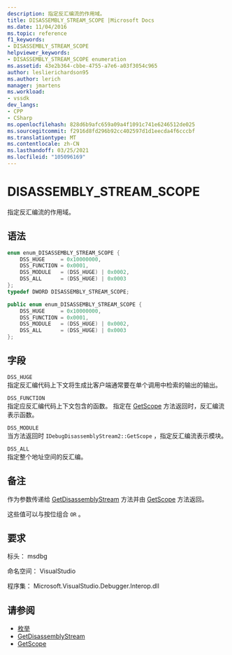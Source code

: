 ```yaml
---
description: 指定反汇编流的作用域。
title: DISASSEMBLY_STREAM_SCOPE |Microsoft Docs
ms.date: 11/04/2016
ms.topic: reference
f1_keywords:
- DISASSEMBLY_STREAM_SCOPE
helpviewer_keywords:
- DISASSEMBLY_STREAM_SCOPE enumeration
ms.assetid: 43e2b364-cbbe-4755-a7e6-a03f3054c965
author: leslierichardson95
ms.author: lerich
manager: jmartens
ms.workload:
- vssdk
dev_langs:
- CPP
- CSharp
ms.openlocfilehash: 828d6b9afc659a09a4f1091c741e6246512de025
ms.sourcegitcommit: f2916d8fd296b92cc402597d1d1eecda4f6cccbf
ms.translationtype: MT
ms.contentlocale: zh-CN
ms.lasthandoff: 03/25/2021
ms.locfileid: "105096169"
---
```

# <a name="disassembly_stream_scope"></a>DISASSEMBLY_STREAM_SCOPE
指定反汇编流的作用域。

## <a name="syntax"></a>语法

```cpp
enum enum_DISASSEMBLY_STREAM_SCOPE {
    DSS_HUGE     = 0x10000000,
    DSS_FUNCTION = 0x0001,
    DSS_MODULE   = (DSS_HUGE) | 0x0002,
    DSS_ALL      = (DSS_HUGE) | 0x0003
};
typedef DWORD DISASSEMBLY_STREAM_SCOPE;
```

```csharp
public enum enum_DISASSEMBLY_STREAM_SCOPE {
    DSS_HUGE     = 0x10000000,
    DSS_FUNCTION = 0x0001,
    DSS_MODULE   = (DSS_HUGE) | 0x0002,
    DSS_ALL      = (DSS_HUGE) | 0x0003
};
```

## <a name="fields"></a>字段
`DSS_HUGE`\
指定反汇编代码上下文将生成比客户端通常要在单个调用中检索的输出的输出。

`DSS_FUNCTION`\
指定应反汇编代码上下文包含的函数。 指定在 [GetScope](../../../extensibility/debugger/reference/idebugdisassemblystream2-getscope.md) 方法返回时，反汇编流表示函数。

`DSS_MODULE`\
当方法返回时 `IDebugDisassemblyStream2::GetScope` ，指定反汇编流表示模块。

`DSS_ALL`\
指定整个地址空间的反汇编。

## <a name="remarks"></a>备注
作为参数传递给 [GetDisassemblyStream](../../../extensibility/debugger/reference/idebugprogram2-getdisassemblystream.md) 方法并由 [GetScope](../../../extensibility/debugger/reference/idebugdisassemblystream2-getscope.md) 方法返回。

这些值可以与按位组合 `OR` 。

## <a name="requirements"></a>要求
标头： msdbg

命名空间： VisualStudio

程序集： Microsoft.VisualStudio.Debugger.Interop.dll

## <a name="see-also"></a>请参阅
- [枚举](../../../extensibility/debugger/reference/enumerations-visual-studio-debugging.md)
- [GetDisassemblyStream](../../../extensibility/debugger/reference/idebugprogram2-getdisassemblystream.md)
- [GetScope](../../../extensibility/debugger/reference/idebugdisassemblystream2-getscope.md)
